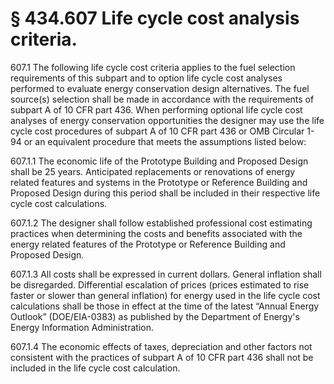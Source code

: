 # § 434.607   Life cycle cost analysis criteria.

607.1 The following life cycle cost criteria applies to the fuel selection requirements of this subpart and to option life cycle cost analyses performed to evaluate energy conservation design alternatives. The fuel source(s) selection shall be made in accordance with the requirements of subpart A of 10 CFR part 436. When performing optional life cycle cost analyses of energy conservation opportunities the designer may use the life cycle cost procedures of subpart A of 10 CFR part 436 or OMB Circular 1-94 or an equivalent procedure that meets the assumptions listed below: 


607.1.1 The economic life of the Prototype Building and Proposed Design shall be 25 years. Anticipated replacements or renovations of energy related features and systems in the Prototype or Reference Building and Proposed Design during this period shall be included in their respective life cycle cost calculations. 


607.1.2 The designer shall follow established professional cost estimating practices when determining the costs and benefits associated with the energy related features of the Prototype or Reference Building and Proposed Design. 


607.1.3 All costs shall be expressed in current dollars. General inflation shall be disregarded. Differential escalation of prices (prices estimated to rise faster or slower than general inflation) for energy used in the life cycle cost calculations shall be those in effect at the time of the latest “Annual Energy Outlook” (DOE/EIA-0383) as published by the Department of Energy's Energy Information Administration. 


607.1.4 The economic effects of taxes, depreciation and other factors not consistent with the practices of subpart A of 10 CFR part 436 shall not be included in the life cycle cost calculation. 




